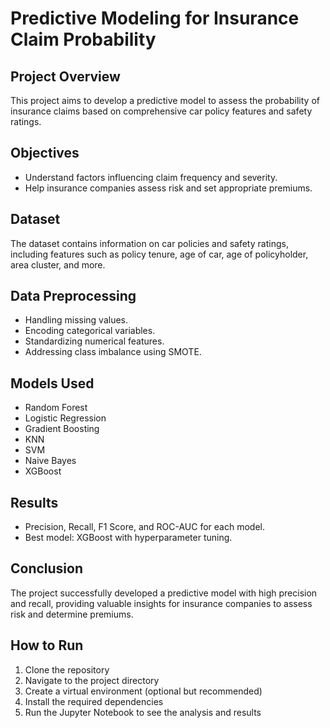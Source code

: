 # Predictive Modeling for Insurance Claim Probability

## Project Overview
This project aims to develop a predictive model to assess the probability of insurance claims based on comprehensive car policy features and safety ratings.

## Objectives
- Understand factors influencing claim frequency and severity.
- Help insurance companies assess risk and set appropriate premiums.

## Dataset
The dataset contains information on car policies and safety ratings, including features such as policy tenure, age of car, age of policyholder, area cluster, and more.

## Data Preprocessing
- Handling missing values.
- Encoding categorical variables.
- Standardizing numerical features.
- Addressing class imbalance using SMOTE.

## Models Used
- Random Forest
- Logistic Regression
- Gradient Boosting
- KNN
- SVM
- Naive Bayes
- XGBoost

## Results
- Precision, Recall, F1 Score, and ROC-AUC for each model.
- Best model: XGBoost with hyperparameter tuning.

## Conclusion
The project successfully developed a predictive model with high precision and recall, providing valuable insights for insurance companies to assess risk and determine premiums.

## How to Run
1. Clone the repository
2. Navigate to the project directory
3. Create a virtual environment (optional but recommended)
4. Install the required dependencies
5. Run the Jupyter Notebook to see the analysis and results


